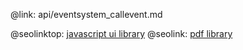 @link: api/eventsystem_callevent.md

@seolinktop: [javascript ui library](https://webix.com)
@seolink: [pdf library](https://webix.com/widget/html5_pdf_viewer/)